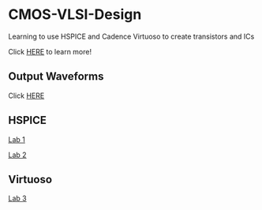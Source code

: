 # CMOS-VLSI-Design

Learning to use HSPICE and Cadence Virtuoso to create transistors and ICs

Click [HERE](https://github.com/bowuu/CMOS-VLSI-Design) to learn more!

## Output Waveforms
Click [HERE](https://github.com/bowuu/8x8-Multiplier/tree/master/Waveforms)

## HSPICE

[Lab 1](https://github.com/bowuu/CMOS-VLSI-Design/tree/master/Lab%201)

[Lab 2](https://github.com/bowuu/CMOS-VLSI-Design/tree/master/Lab%202)

## Virtuoso

[Lab 3](https://github.com/bowuu/CMOS-VLSI-Design/tree/master/Lab%203)
